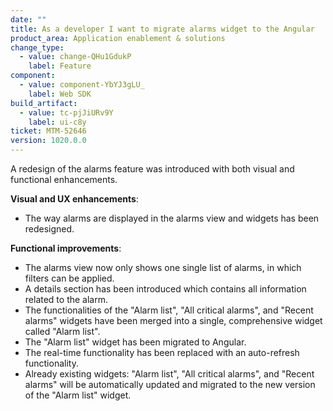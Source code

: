 ```yaml
---
date: ""
title: As a developer I want to migrate alarms widget to the Angular
product_area: Application enablement & solutions
change_type:
  - value: change-QHu1GdukP
    label: Feature
component:
  - value: component-YbYJ3gLU_
    label: Web SDK
build_artifact:
  - value: tc-pjJiURv9Y
    label: ui-c8y
ticket: MTM-52646
version: 1020.0.0
---
```

A redesign of the alarms feature was introduced with both visual and functional enhancements.

**Visual and UX enhancements**:

* The way alarms are displayed in the alarms view and widgets has been redesigned.

**Functional improvements**:

* The alarms view now only shows one single list of alarms, in which filters can be applied.
* A details section has been introduced which contains all information related to the alarm.
* The functionalities of the "Alarm list", "All critical alarms", and "Recent alarms" widgets have been merged into a single, comprehensive widget called "Alarm list".
* The "Alarm list" widget has been migrated to Angular.
* The real-time functionality has been replaced with an auto-refresh functionality.
* Already existing widgets: "Alarm list", "All critical alarms", and "Recent alarms" will be automatically updated and migrated to the new version of the "Alarm list" widget.